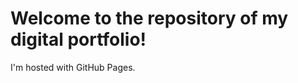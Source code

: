 <!DOCTYPE html>
<html>
<body>
<h1>Welcome to the repository of my digital portfolio!</h1>
<p>I'm hosted with GitHub Pages.</p>
</body>
</html>

